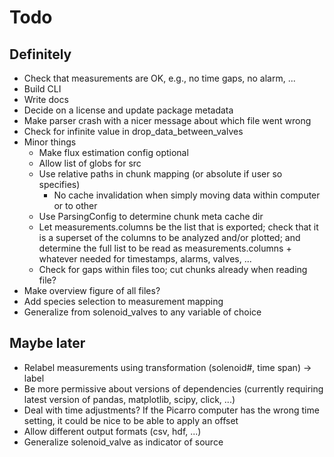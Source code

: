 # Todo

## Definitely
- Check that measurements are OK, e.g., no time gaps, no alarm, ...
- Build CLI
- Write docs
- Decide on a license and update package metadata
- Make parser crash with a nicer message about which file went wrong
- Check for infinite value in drop_data_between_valves
- Minor things
  - Make flux estimation config optional
  - Allow list of globs for src
  - Use relative paths in chunk mapping (or absolute if user so specifies)
    - No cache invalidation when simply moving data within computer or to other
  - Use ParsingConfig to determine chunk meta cache dir
  - Let measurements.columns be the list that is exported; check that it is a superset of the columns to be analyzed and/or plotted; and determine the full list to be read as measurements.columns + whatever needed for timestamps, alarms, valves, ...
  - Check for gaps within files too; cut chunks already when reading file?
- Make overview figure of all files?
- Add species selection to measurement mapping
- Generalize from solenoid_valves to any variable of choice

## Maybe later

- Relabel measurements using transformation (solenoid#, time span) -> label
- Be more permissive about versions of dependencies (currently requiring latest version of pandas, matplotlib, scipy, click, ...)
- Deal with time adjustments? If the Picarro computer has the wrong time setting, it could be nice to be able to apply an offset
- Allow different output formats (csv, hdf, ...)
- Generalize solenoid_valve as indicator of source
